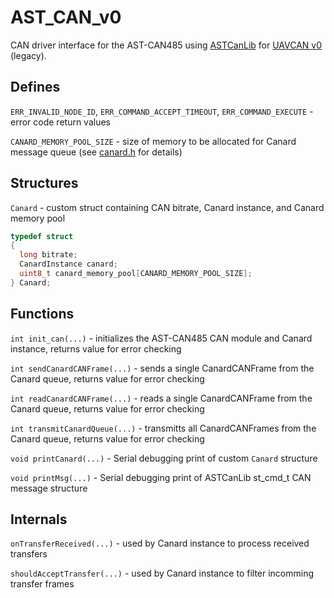 # AST_CAN_v0

CAN driver interface for the AST-CAN485 using [ASTCanLib](https://github.com/Atlantis-Specialist-Technologies/AST_CAN_Arduino_Library/blob/master/src/ASTCanLib.h) for [UAVCAN v0](https://legacy.uavcan.org/) (legacy).

## Defines

`ERR_INVALID_NODE_ID`, `ERR_COMMAND_ACCEPT_TIMEOUT`, `ERR_COMMAND_EXECUTE` - error code return values

`CANARD_MEMORY_POOL_SIZE` - size of memory to be allocated for Canard message queue (see [canard.h](https://github.com/UAVCAN/libcanard/blob/legacy-v0/canard.h) for details)

## Structures

`Canard` - custom struct containing CAN bitrate, Canard instance, and Canard memory pool

```c
typedef struct
{
  long bitrate;
  CanardInstance canard;
  uint8_t canard_memory_pool[CANARD_MEMORY_POOL_SIZE];
} Canard;
```

## Functions

`int init_can(...)` - initializes the AST-CAN485 CAN module and Canard instance, returns value for error checking

`int sendCanardCANFrame(...)` - sends a single CanardCANFrame from the Canard queue, returns value for error checking

`int readCanardCANFrame(...)` - reads a single CanardCANFrame from the Canard queue, returns value for error checking

`int transmitCanardQueue(...)` - transmitts all CanardCANFrames from the Canard queue, returns value for error checking

`void printCanard(...)` - Serial debugging print of custom `Canard` structure

`void printMsg(...)` - Serial debugging print of ASTCanLib st_cmd_t CAN message structure

## Internals

`onTransferReceived(...)` - used by Canard instance to process received transfers

`shouldAcceptTransfer(...)` - used by Canard instance to filter incomming transfer frames
